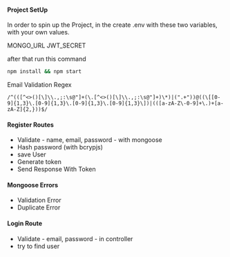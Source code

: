 #### Project SetUp

In order to spin up the Project, in the create .env with these two variables, with your own values.

MONGO_URL
JWT_SECRET

after that run this command

```bash
npm install && npm start
```


Email Validation Regex

```regex
/^(([^<>()[\]\\.,;:\s@"]+(\.[^<>()[\]\\.,;:\s@"]+)\*)|(".+"))@((\[[0-9]{1,3}\.[0-9]{1,3}\.[0-9]{1,3}\.[0-9]{1,3}\])|(([a-zA-Z\-0-9]+\.)+[a-zA-Z]{2,}))$/
```


#### Register Routes
- Validate - name, email, password - with mongoose
- Hash password (with bcrypjs)
- save User
- Generate token
- Send Response With Token


#### Mongoose Errors
- Validation Error
- Duplicate Error


#### Login Route
- Validate - email, password - in controller
- try to find user
